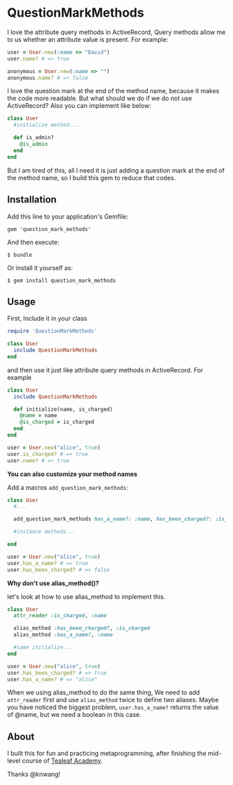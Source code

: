 # QuestionMarkMethods

I love the attribute query methods in ActiveRecord, Query methods allow me to us whether an attribute value is present. For example:

```ruby
user = User.new(:name => "David")
user.name? # => true

anonymous = User.new(:name => "")
anonymous.name? # => false
```

I love the question mark at the end of the method name, because it makes the code more readable. But what should we do if we do not use ActiveRecord? Also you can implement like below:

```ruby
class User
  #initialize method...

  def is_admin?
    @is_admin
  end
end
```

But I am tired of this, all I need it is just adding a question mark at the end of the method name, so I build this gem to reduce that codes.

## Installation

Add this line to your application's Gemfile:

    gem 'question_mark_methods'

And then execute:

    $ bundle

Or install it yourself as:

    $ gem install question_mark_methods

## Usage

First, Include it in your class

```ruby
require 'QuestionMarkMethods'

class User
  include QuestionMarkMethods
end
```

and then use it just like attribute query methods in ActiveRecord. For example

```ruby
class User
  include QuestionMarkMethods

  def initialize(name, is_charged)
    @name = name
    @is_charged = is_charged
  end
end

user = User.new("alice", true)
user.is_charged? # => true
user.name? # => true
```

**You can also customize your method names**

Add a macros `add_question_mark_methods`:

```ruby
class User
  #...

  add_question_mark_methods has_a_name?: :name, has_been_charged?: :is_charged

  #instance methods...

end

user = User.new("alice", true)
user.has_a_name? # => true
user.has_been_charged? # => false
```

**Why don't use alias_method()?**

let's look at how to use alias_method to implement this.

```ruby
class User
  attr_reader :is_charged, :name

  alias_method :has_been_charged?, :is_charged
  alias_method :has_a_name?, :name

  #same initialize...
end

user = User.new("alice", true)
user.has_been_charged? # => true
user.has_a_name? # => "alice"
```

When we using alias_method to do the same thing, We need to add `attr_reader` first and use `alias_method` twice to define two aliases. Maybe you have noticed the biggest problem, `user.has_a_name?` returns the value of @name, but we need a boolean in this case.

## About

I built this for fun and practicing metaprogramming, after finishing the mid-level course of [Tealeaf Academy](http://gotealeaf.com).

Thanks @knwang!
